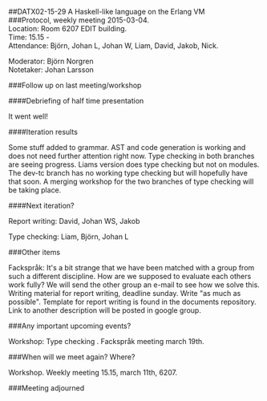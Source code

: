##DATX02-15-29 A Haskell-like language on the Erlang VM  
###Protocol, weekly meeting 2015-03-04.  
Location: Room 6207 EDIT building.  
Time: 15.15 -   
Attendance: Björn, Johan L, Johan W, Liam, David, Jakob, Nick.

Moderator: Björn Norgren  
Notetaker: Johan Larsson

###Follow up on last meeting/workshop

####Debriefing of half time presentation

It went well!

####Iteration results
 
Some stuff added to grammar.
AST and code generation is working and does not need further attention right now.
Type checking in both branches are seeing progress. Liams version does type checking but not on modules.
The dev-tc branch has no working type checking but will hopefully have that soon.
A merging workshop for the two branches of type checking will be taking place.


####Next iteration?

Report writing: David, Johan WS, Jakob

Type checking: Liam, Björn, Johan L


###Other items

Fackspråk:
It's a bit strange that we have been matched with a group from such a different discipline. How are we supposed to evaluate each others work fully? We will send the other group an e-mail to see how we solve this.
Writing material for report writing, deadline sunday. Write "as much as possible".
Template for report writing is found in the documents repository. Link to another description will be posted in google group.

###Any important upcoming events?

Workshop: Type checking .
Fackspråk meeting march 19th.

###When will we meet again? Where?

Workshop.
Weekly meeting 15.15, march 11th, 6207.

###Meeting adjourned 
